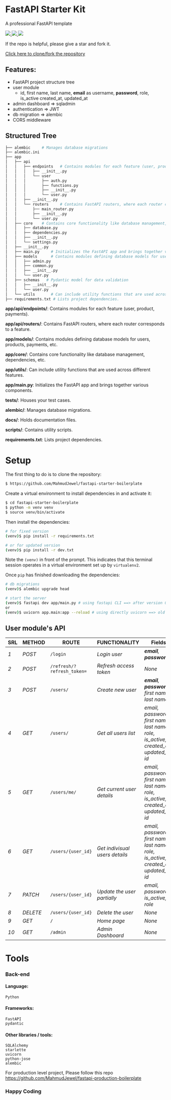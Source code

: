 # FastAPI Starter Kit
A professional FastAPI template
<p>
    <a href="https://github.com/MahmudJewel/fastapi-starter-boilerplate/fork">
        <img src="https://img.shields.io/github/forks/MahmudJewel/fastapi-starter-kit.svg?style=social&label=Fork" />
    </a>
    <a href="https://github.com/MahmudJewel/fastapi-starter-boilerplate/fork">
        <img src="https://img.shields.io/github/stars/MahmudJewel/fastapi-starter-kit.svg?style=social&label=Stars" />
    </a>
    <a href="https://github.com/MahmudJewel/fastapi-starter-boilerplate/fork">
        <img src="https://img.shields.io/nuget/dt/Azylee.Core.svg" />
    </a>
</p>
<p>
    If the repo is helpful, please give a star and fork it.
</p>
<a href="https://github.com/MahmudJewel/fastapi-starter-boilerplate/fork">
    Click here to clone/fork the repository
</a>

<!-- [![Fork](https://img.shields.io/github/forks/MahmudJewel/fastapi-starter-kit.svg?style=social&label=Fork)](https://github.com/MahmudJewel/fastapi-starter-kit/fork)
[![Stars](https://img.shields.io/github/stars/MahmudJewel/fastapi-starter-kit.svg?style=social&label=Stars)](https://github.com/MahmudJewel/fastapi-starter-kit)
[![NuGet](https://img.shields.io/nuget/dt/Azylee.Core.svg)](https://www.nuget.org/packages/Azylee.Core)   -->

## Features:

- FastAPI project structure tree
- user module
  - id, first name, last name, **email** as username, **password**, role, is_active created_at, updated_at
- admin dashboard => sqladmin
- authentication => JWT
- db migration => alembic
- CORS middleware

## Structured Tree

```sh
├── alembic     # Manages database migrations
├── alembic.ini
├── app
│   ├── api
│   │   ├── endpoints   # Contains modules for each feature (user, product, payments).
│   │   │   ├── __init__.py
│   │   │   └── user
│   │   │       ├── auth.py
│   │   │       ├── functions.py
│   │   │       ├── __init__.py
│   │   │       └── user.py
│   │   ├── __init__.py
│   │   └── routers     # Contains FastAPI routers, where each router corresponds to a feature.
│   │       ├── main_router.py
│   │       ├── __init__.py
│   │       └── user.py
│   ├── core    # Contains core functionality like database management, dependencies, etc.
│   │   ├── database.py
│   │   ├── dependencies.py
│   │   ├── __init__.py
│   │   └── settings.py
│   ├── __init__.py
│   ├── main.py     # Initializes the FastAPI app and brings together various components.
│   ├── models      # Contains modules defining database models for users, products, payments, etc.
│   │   ├── admin.py
│   │   ├── common.py
│   │   ├── __init__.py
│   │   └── user.py
│   ├── schemas   # Pydantic model for data validation
│   │   ├── __init__.py
│   │   └── user.py
│   └── utils       # Can include utility functions that are used across different features.
├── requirements.txt # Lists project dependencies.
```

**app/api/endpoints/**: Contains modules for each feature (user, product, payments).

**app/api/routers/**: Contains FastAPI routers, where each router corresponds to a feature.

**app/models/**: Contains modules defining database models for users, products, payments, etc.

**app/core/**: Contains core functionality like database management, dependencies, etc.

**app/utils/**: Can include utility functions that are used across different features.

**app/main.py**: Initializes the FastAPI app and brings together various components.

**tests/**: Houses your test cases.

**alembic/**: Manages database migrations.

**docs/**: Holds documentation files.

**scripts/**: Contains utility scripts.

**requirements.txt**: Lists project dependencies.

# Setup

The first thing to do is to clone the repository:

```sh
$ https://github.com/MahmudJewel/fastapi-starter-boilerplate
```

Create a virtual environment to install dependencies in and activate it:

```sh
$ cd fastapi-starter-boilerplate
$ python -m venv venv
$ source venv/bin/activate
```

Then install the dependencies:

```sh
# for fixed version
(venv)$ pip install -r requirements.txt

# or for updated version
(venv)$ pip install -r dev.txt
```

Note the `(venv)` in front of the prompt. This indicates that this terminal
session operates in a virtual environment set up by `virtualenv2`.

Once `pip` has finished downloading the dependencies:

```sh
# db migrations
(venv)$ alembic upgrade head

# start the server
(venv)$ fastapi dev app/main.py # using fastapi CLI ==> after version 0.100.0
or
(venv)$ uvicorn app.main:app --reload # using directly uvicorn ==> old one => before version 0.100.0
```

## User module's API

| SRL | METHOD   | ROUTE              | FUNCTIONALITY                  | Fields                                                                                |
| --- | -------- | ------------------ | ------------------------------ | ------------------------------------------------------------------------------------- |
| _1_ | _POST_   | `/login`           | _Login user_                   | _**email**, **password**_                                                             |
| _2_ | _POST_   | `/refresh/?refresh_token=`           | _Refresh access token_|_None_ 
| _3_ | _POST_   | `/users/`          | _Create new user_              | _**email**, **password**, first name, last name_                                      |
| _4_ | _GET_    | `/users/`          | _Get all users list_           | _email, password, first name, last name, role, is_active, created_at, updated_at, id_ |
| _5_ | _GET_    | `/users/me/`       | _Get current user details_     | _email, password, first name, last name, role, is_active, created_at, updated_at, id_ |
| _6_ | _GET_    | `/users/{user_id}` | _Get indivisual users details_ | _email, password, first name, last name, role, is_active, created_at, updated_at, id_ |
| _7_ | _PATCH_  | `/users/{user_id}` | _Update the user partially_    | _email, password, is_active, role_                                                    |
| _8_ | _DELETE_ | `/users/{user_id}` | _Delete the user_              | _None_                                                                                |
| _9_ | _GET_    | `/`                | _Home page_                    | _None_                                                                                |
| _10_ | _GET_    | `/admin`           | _Admin Dashboard_              | _None_                                                                                |

# Tools

### Back-end

#### Language:

    Python

#### Frameworks:

    FastAPI
    pydantic

#### Other libraries / tools:

    SQLAlchemy
    starlette
    uvicorn
    python-jose
    alembic

For production level project, Please follow this repo https://github.com/MahmudJewel/fastapi-production-boilerplate
### Happy Coding
